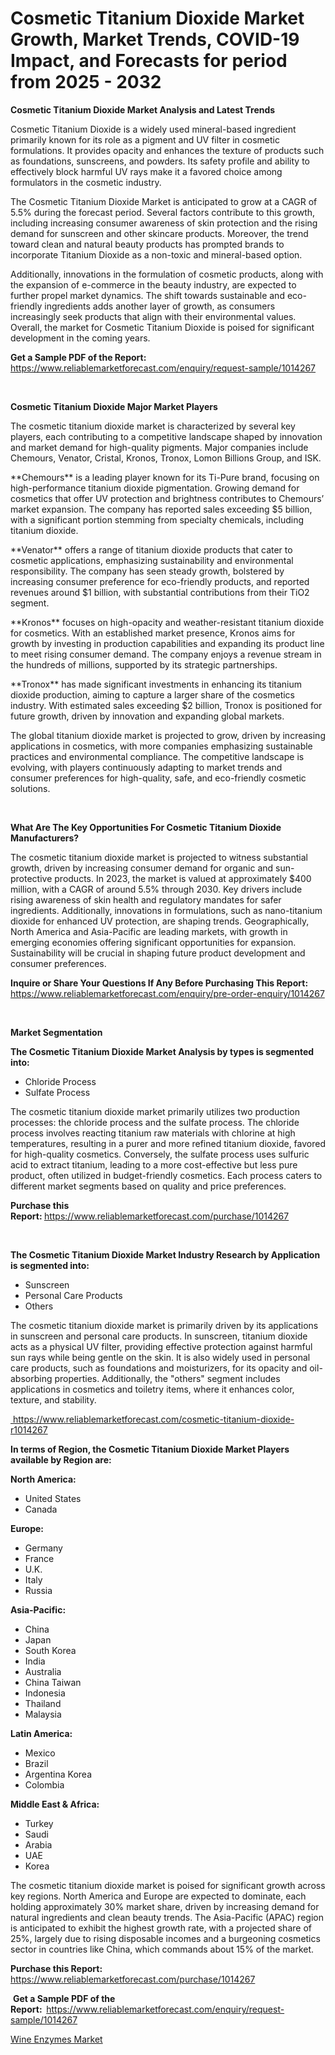 <p><h1>Cosmetic Titanium Dioxide Market Growth, Market Trends, COVID-19 Impact, and Forecasts for period from 2025 - 2032</h1></p><p><strong>Cosmetic Titanium Dioxide Market Analysis and Latest Trends</strong></p>
<p><p>Cosmetic Titanium Dioxide is a widely used mineral-based ingredient primarily known for its role as a pigment and UV filter in cosmetic formulations. It provides opacity and enhances the texture of products such as foundations, sunscreens, and powders. Its safety profile and ability to effectively block harmful UV rays make it a favored choice among formulators in the cosmetic industry.</p><p>The Cosmetic Titanium Dioxide Market is anticipated to grow at a CAGR of 5.5% during the forecast period. Several factors contribute to this growth, including increasing consumer awareness of skin protection and the rising demand for sunscreen and other skincare products. Moreover, the trend toward clean and natural beauty products has prompted brands to incorporate Titanium Dioxide as a non-toxic and mineral-based option.</p><p>Additionally, innovations in the formulation of cosmetic products, along with the expansion of e-commerce in the beauty industry, are expected to further propel market dynamics. The shift towards sustainable and eco-friendly ingredients adds another layer of growth, as consumers increasingly seek products that align with their environmental values. Overall, the market for Cosmetic Titanium Dioxide is poised for significant development in the coming years.</p></p>
<p><strong>Get a Sample PDF of the Report:&nbsp;</strong> <a href="https://www.reliablemarketforecast.com/enquiry/request-sample/1014267?utm_campaign=3252&utm_medium=2&utm_source=Github&utm_content=ia&utm_term=06032025&utm_id=cosmetic-titanium-dioxide">https://www.reliablemarketforecast.com/enquiry/request-sample/1014267</a></p>
<p>&nbsp;</p>
<p><strong>Cosmetic Titanium Dioxide Major Market Players</strong></p>
<p><p>The cosmetic titanium dioxide market is characterized by several key players, each contributing to a competitive landscape shaped by innovation and market demand for high-quality pigments. Major companies include Chemours, Venator, Cristal, Kronos, Tronox, Lomon Billions Group, and ISK.</p><p>**Chemours** is a leading player known for its Ti-Pure brand, focusing on high-performance titanium dioxide pigmentation. Growing demand for cosmetics that offer UV protection and brightness contributes to Chemours’ market expansion. The company has reported sales exceeding $5 billion, with a significant portion stemming from specialty chemicals, including titanium dioxide.</p><p>**Venator** offers a range of titanium dioxide products that cater to cosmetic applications, emphasizing sustainability and environmental responsibility. The company has seen steady growth, bolstered by increasing consumer preference for eco-friendly products, and reported revenues around $1 billion, with substantial contributions from their TiO2 segment.</p><p>**Kronos** focuses on high-opacity and weather-resistant titanium dioxide for cosmetics. With an established market presence, Kronos aims for growth by investing in production capabilities and expanding its product line to meet rising consumer demand. The company enjoys a revenue stream in the hundreds of millions, supported by its strategic partnerships.</p><p>**Tronox** has made significant investments in enhancing its titanium dioxide production, aiming to capture a larger share of the cosmetics industry. With estimated sales exceeding $2 billion, Tronox is positioned for future growth, driven by innovation and expanding global markets.</p><p>The global titanium dioxide market is projected to grow, driven by increasing applications in cosmetics, with more companies emphasizing sustainable practices and environmental compliance. The competitive landscape is evolving, with players continuously adapting to market trends and consumer preferences for high-quality, safe, and eco-friendly cosmetic solutions.</p></p>
<p>&nbsp;</p>
<p><strong>What Are The Key Opportunities For Cosmetic Titanium Dioxide Manufacturers?</strong></p>
<p><p>The cosmetic titanium dioxide market is projected to witness substantial growth, driven by increasing consumer demand for organic and sun-protective products. In 2023, the market is valued at approximately $400 million, with a CAGR of around 5.5% through 2030. Key drivers include rising awareness of skin health and regulatory mandates for safer ingredients. Additionally, innovations in formulations, such as nano-titanium dioxide for enhanced UV protection, are shaping trends. Geographically, North America and Asia-Pacific are leading markets, with growth in emerging economies offering significant opportunities for expansion. Sustainability will be crucial in shaping future product development and consumer preferences.</p></p>
<p><strong>Inquire or Share Your Questions If Any Before Purchasing This Report:</strong> <a href="https://www.reliablemarketforecast.com/enquiry/pre-order-enquiry/1014267?utm_campaign=3252&utm_medium=2&utm_source=Github&utm_content=ia&utm_term=06032025&utm_id=cosmetic-titanium-dioxide">https://www.reliablemarketforecast.com/enquiry/pre-order-enquiry/1014267</a></p>
<p>&nbsp;</p>
<p><strong>Market Segmentation</strong></p>
<p><strong>The Cosmetic Titanium Dioxide Market Analysis by types is segmented into:</strong></p>
<p><ul><li>Chloride Process</li><li>Sulfate Process</li></ul></p>
<p><p>The cosmetic titanium dioxide market primarily utilizes two production processes: the chloride process and the sulfate process. The chloride process involves reacting titanium raw materials with chlorine at high temperatures, resulting in a purer and more refined titanium dioxide, favored for high-quality cosmetics. Conversely, the sulfate process uses sulfuric acid to extract titanium, leading to a more cost-effective but less pure product, often utilized in budget-friendly cosmetics. Each process caters to different market segments based on quality and price preferences.</p></p>
<p><strong>Purchase this Report:&nbsp;</strong><a href="https://www.reliablemarketforecast.com/purchase/1014267?utm_campaign=3252&utm_medium=2&utm_source=Github&utm_content=ia&utm_term=06032025&utm_id=cosmetic-titanium-dioxide">https://www.reliablemarketforecast.com/purchase/1014267</a></p>
<p>&nbsp;</p>
<p><strong>The Cosmetic Titanium Dioxide Market Industry Research by Application is segmented into:</strong></p>
<p><ul><li>Sunscreen</li><li>Personal Care Products</li><li>Others</li></ul></p>
<p><p>The cosmetic titanium dioxide market is primarily driven by its applications in sunscreen and personal care products. In sunscreen, titanium dioxide acts as a physical UV filter, providing effective protection against harmful sun rays while being gentle on the skin. It is also widely used in personal care products, such as foundations and moisturizers, for its opacity and oil-absorbing properties. Additionally, the "others" segment includes applications in cosmetics and toiletry items, where it enhances color, texture, and stability.</p></p>
<p><a href="https://www.reliablemarketforecast.com/cosmetic-titanium-dioxide-r1014267?utm_campaign=3252&utm_medium=2&utm_source=Github&utm_content=ia&utm_term=06032025&utm_id=cosmetic-titanium-dioxide">&nbsp;https://www.reliablemarketforecast.com/cosmetic-titanium-dioxide-r1014267</a></p>
<p><strong>In terms of Region, the Cosmetic Titanium Dioxide Market Players available by Region are:</strong></p>
<p>
    <p> <strong> North America: </strong>
        <ul>
            <li>United States</li>
            <li>Canada</li>
        </ul>
        </p> 
    <p> <strong> Europe: </strong>
        <ul>
            <li>Germany</li>
            <li>France</li>
            <li>U.K.</li>
            <li>Italy</li>
            <li>Russia</li>
        </ul>
        </p> 
    <p> <strong> Asia-Pacific: </strong>
        <ul>
            <li>China</li>
            <li>Japan</li>
            <li>South Korea</li>
            <li>India</li>
            <li>Australia</li>
            <li>China Taiwan</li>
            <li>Indonesia</li>
            <li>Thailand</li>
            <li>Malaysia</li>
        </ul>
        </p> 
    <p> <strong> Latin America: </strong>
        <ul>
            <li>Mexico</li>
            <li>Brazil</li>
            <li>Argentina Korea</li>
            <li>Colombia</li>
        </ul>
        </p> 
    <p> <strong> Middle East & Africa: </strong>
        <ul>
            <li>Turkey</li>
            <li>Saudi</li>
            <li>Arabia</li>
            <li>UAE</li>
            <li>Korea</li>
        </ul>
    </p>
    </p>
<p><p>The cosmetic titanium dioxide market is poised for significant growth across key regions. North America and Europe are expected to dominate, each holding approximately 30% market share, driven by increasing demand for natural ingredients and clean beauty trends. The Asia-Pacific (APAC) region is anticipated to exhibit the highest growth rate, with a projected share of 25%, largely due to rising disposable incomes and a burgeoning cosmetics sector in countries like China, which commands about 15% of the market.</p></p>
<p><strong>Purchase this Report: </strong><a href="https://www.reliablemarketforecast.com/purchase/1014267?utm_campaign=3252&utm_medium=2&utm_source=Github&utm_content=ia&utm_term=06032025&utm_id=cosmetic-titanium-dioxide">https://www.reliablemarketforecast.com/purchase/1014267</a></p>
<p>&nbsp;<strong>Get a Sample PDF of the Report:&nbsp;&nbsp;</strong><a href="https://www.reliablemarketforecast.com/enquiry/request-sample/1014267?utm_campaign=3252&utm_medium=2&utm_source=Github&utm_content=ia&utm_term=06032025&utm_id=cosmetic-titanium-dioxide">https://www.reliablemarketforecast.com/enquiry/request-sample/1014267</a></p>
<p><strong></strong></p>
<p><p><a href="https://github.com/nacrehuipie/Market-Research-Report-List-1/blob/main/wine-enzymes-market.md?utm_campaign=3252&utm_medium=2&utm_source=Github&utm_content=ia&utm_term=06032025&utm_id=cosmetic-titanium-dioxide">Wine Enzymes Market</a></p></p>